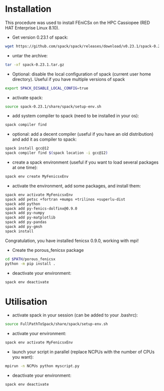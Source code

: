 # Installation

This procedure was used to install FEniCSx on the HPC Cassiopee (RED HAT Enterprise Linux 8.10).

* Get version 0.23.1 of spack:
```bash
wget https://github.com/spack/spack/releases/download/v0.23.1/spack-0.23.1.tar.gz
```

* untar the archive:
```bash
tar -xf spack-0.23.1.tar.gz
```

* Optional: disable the local configuration of spack (current user home directory). Useful if you have multiple versions of spack
```bash
export SPACK_DISABLE_LOCAL_CONFIG=true
```

* activate spack:
```bash
source spack-0.23.1/share/spack/setup-env.sh
```

* add system compiler to spack (need to be installed in your os):
```bash
spack compiler find 
```

* optional: add a decent compiler (useful if you have an old distribution) and add it as compiler to spack:
```bash
spack install gcc@12
spack compiler find $(spack location -i gcc@12)
```

* create a spack environment (useful if you want to load several packages at one time):
```bash
spack env create MyFenicsxEnv
```

* activate the environment, add some packages, and install them:
```bash
spack env activate MyFenicsxEnv
spack add petsc +fortran +mumps +trilinos +superlu-dist
spack add python
spack add py-fenics-dolfinx@0.9.0
spack add py-numpy
spack add py-matplotlib
spack add py-pandas
spack add py-gmsh
spack install
```
Congratulation, you have installed fenicsx 0.9.0, working with mpi!

* Create the porous_fenicsx package
```bash
cd $PATH/porous_fenicsx
python -m pip install .
```
* deactivate your environment:
```bash
spack env deactivate
```

# Utilisation

* activate spack in your session (can be added to your .bashrc):
```bash
source FullPathToSpack/share/spack/setup-env.sh
```
* activate your environment:
```bash
spack env activate MyFenicsxEnv
```
* launch your script in parallel (replace NCPUs with the number of CPUs you want):
```bash
mpirun -n NCPUs python myscript.py
```
* deactivate your environment:
```bash
spack env deactivate
```




